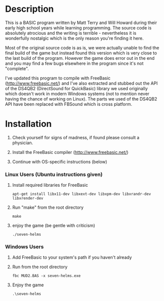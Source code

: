 # Description
This is a BASIC program written by Matt Terry and Will Howard during their early high school years while learning programming.  The source code is absolutely atrocious and the writing is terrible - nevertheless it is wonderfully nostalgic which is the only reason you're finding it here.

Most of the original source code is as is, we were actually unable to find the final build of the game but instead found this version which is very close to the last build of the program. However the game does error out in the end and you may find a few bugs elsewhere in the program since it's not "complete".

I've updated this program to compile with FreeBasic (http://www.freebasic.net/) and I've also extracted and stubbed out the API of the DS4QB2 (DirectSound for QuickBasic) library we used originally which doesn't work in modern Windows systems (not to mention never having the chance of working on Linux).  The parts we used of the DS4QB2 API have been replaced with FBSound which is cross platform.

# Installation

1. Check yourself for signs of madness, if found please consult a physician.

2. Install the FreeBasic compiler (http://www.freebasic.net/)

3. Continue with OS-specific instructions (below)

### Linux Users (Ubuntu instructions given)

1. Install required libraries for FreeBasic 

    ```apt-get install libx11-dev libxext-dev libxpm-dev libxrandr-dev libxrender-dev```

2. Run "make" from the root directory 

    ``` make ```

3. enjoy the game (be gentle with criticism)

    ``` ./seven-helms ```

### Windows Users

1. Add FreeBasic to your system's path if you haven't already

2. Run from the root directory

    ``` fbc MUD2.BAS -x seven-helms.exe ```
 
3. Enjoy the game

    ``` .\seven-helms ```
